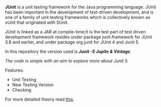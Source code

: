 **JUnit** is a unit testing framework for the Java programming language. JUnit has been important in the development of test-driven development, and is one of a family of unit testing frameworks which is collectively known as xUnit that originated with SUnit.

JUnit is linked as a JAR at compile-time;It is the test part of test driven development framework resides under package junit.framework for JUnit 3.8 and earlier, and under package org.junit for JUnit 4 and Junit 5.

In this repository the version used is ***Junit -5 Jupite & Vintage***.

*The code is simple with an aim to explore more about Junit 5.* 

Features:

* Unit Testing 
* New Testing Version
* Checking

For more detailed theory read [this](https://www.vogella.com/tutorials/JUnit/article.html).
